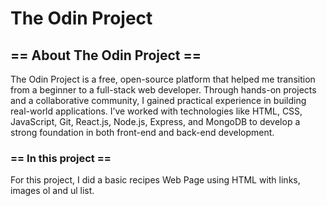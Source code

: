 # The Odin Project

## == About The Odin Project ==

The Odin Project is a free, open-source platform that helped me transition from a beginner to a full-stack web developer. Through hands-on projects and a collaborative community, I gained practical experience in building real-world applications. I’ve worked with technologies like HTML, CSS, JavaScript, Git, React.js, Node.js, Express, and MongoDB to develop a strong foundation in both front-end and back-end development.

### == In this project ==

For this project, I did a basic recipes Web Page using HTML with links, images ol and ul list.
